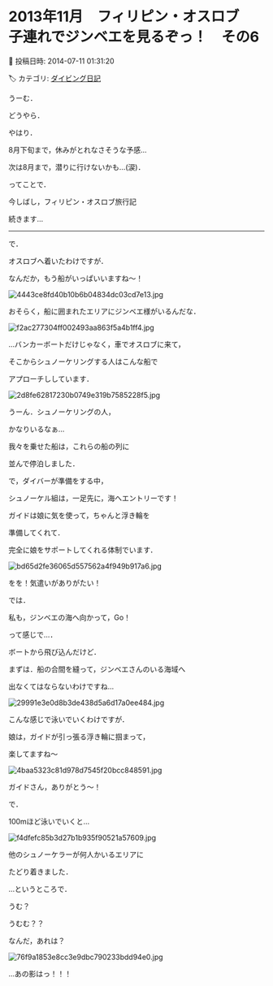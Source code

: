 # 2013年11月　フィリピン・オスロブ　子連れでジンベエを見るぞっ！　その6

📅 投稿日時: 2014-07-11 01:31:20

🏷️ カテゴリ: [ダイビング日記](ce3a7a8d424d112fce83ee85c81a0e344.md)

うーむ．


どうやら．


やはり．


8月下旬まで，休みがとれなさそうな予感…


次は8月まで，潜りに行けないかも…(涙)．





ってことで．


今しばし，フィリピン・オスロブ旅行記


続きます…


----


で．


オスロブへ着いたわけですが．





なんだか，もう船がいっぱいいますね～！




![4443ce8fd40b10b6b04834dc03cd7e13.jpg](images/4443ce8fd40b10b6b04834dc03cd7e13.jpg)




おそらく，船に囲まれたエリアにジンベエ様がいるんだな．




![f2ac277304ff002493aa863f5a4b1ff4.jpg](images/f2ac277304ff002493aa863f5a4b1ff4.jpg)







…バンカーボートだけじゃなく，車でオスロブに来て，


そこからシュノーケリングする人はこんな船で


アプローチししています．




![2d8fe62817230b0749e319b7585228f5.jpg](images/2d8fe62817230b0749e319b7585228f5.jpg)




うーん．シュノーケリングの人，


かなりいるなぁ…





我々を乗せた船は，これらの船の列に


並んで停泊しました．





で，ダイバーが準備をする中，


シュノーケル組は，一足先に，海へエントリーです！





ガイドは娘に気を使って，ちゃんと浮き輪を


準備してくれて．


完全に娘をサポートしてくれる体制でいます．




![bd65d2fe36065d557562a4f949b917a6.jpg](images/bd65d2fe36065d557562a4f949b917a6.jpg)




をを！気遣いがありがたい！





では．


私も，ジンベエの海へ向かって，Go！





って感じで…．


ボートから飛び込んだけど．


まずは．船の合間を縫って，ジンベエさんのいる海域へ


出なくてはならないわけですね…




![29991e3e0d8b3de438d5a6d17a0ee484.jpg](images/29991e3e0d8b3de438d5a6d17a0ee484.jpg)




こんな感じで泳いでいくわけですが．





娘は，ガイドが引っ張る浮き輪に掴まって，


楽してますね～




![4baa5323c81d978d7545f20bcc848591.jpg](images/4baa5323c81d978d7545f20bcc848591.jpg)




ガイドさん，ありがとう～！





で．


100mほど泳いでいくと…




![f4dfefc85b3d27b1b935f90521a57609.jpg](images/f4dfefc85b3d27b1b935f90521a57609.jpg)




他のシュノーケラーが何人かいるエリアに


たどり着きました．





…というところで．


うむ？


うむむ？？


なんだ，あれは？




![76f9a1853e8cc3e9dbc790233bdd94e0.jpg](images/76f9a1853e8cc3e9dbc790233bdd94e0.jpg)




…あの影はっ！！！
